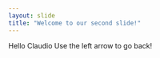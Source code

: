 ```yaml
---
layout: slide
title: "Welcome to our second slide!"
---
```

Hello Claudio
Use the left arrow to go back!
